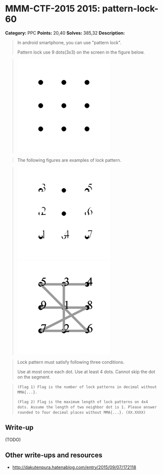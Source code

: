 # MMM-CTF-2015 2015: pattern-lock-60

**Category:** PPC
**Points:** 20,40
**Solves:** 385,32
**Description:**

> In android smartphone, you can use "pattern lock".
>
> Pattern lock use 9 dots(3x3) on the screen in the figure below.

> ![](image1.png-a31666645dbefe48d3fd570a94566c1b629460cccb03f6196f75d5931add2f84)

> The following figures are examples of lock pattern.

> ![](image2.png-a19c577c5dc5750723b10989bd894e856406750150b2c9624f86b977d241b0b1) ![](image3.png-d49f73b913d5ee670aad11ddd2b4725c698ef060a7efde1ce708fed928337304)

> Lock pattern must satisfy following three conditions.
>
> Use at most once each dot.
> Use at least 4 dots.
> Cannot skip the dot on the segment.

> `(Flag 1) Flag is the number of lock patterns in decimal without MMA{...}.`
>
> `(Flag 2) Flag is the maximum length of lock patterns on 4x4 dots. Assume the length of two neighbor dot is 1. Please answer rounded to four decimal places without MMA{...}. (XX.XXXX)`
>


## Write-up

(TODO)

## Other write-ups and resources

* <http://dakutenpura.hatenablog.com/entry/2015/09/07/172118> 
